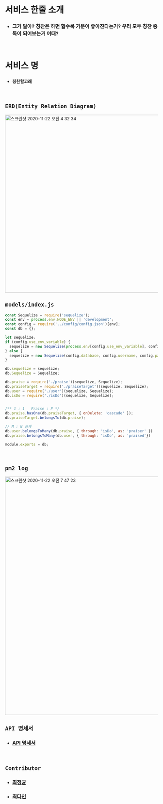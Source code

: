 # 서비스 한줄 소개

- ### 그거 알아? 칭찬은 하면 할수록 기분이 좋아진다는거? 우리 모두 칭찬 중독이 되어보는거 어때?

<br>

# 서비스 명

- ### `칭찬할고래`

<br>

## `ERD(Entity Relation Diagram)`

<img width="586" alt="스크린샷 2020-11-22 오전 4 32 34" src="https://user-images.githubusercontent.com/45676906/99885915-c1442400-2c7b-11eb-90b8-641ee7a30bfa.png">


<br>

## `models/index.js`

```javascript
const Sequelize = require('sequelize');
const env = process.env.NODE_ENV || 'development';
const config = require('../config/config.json')[env];
const db = {};

let sequelize;
if (config.use_env_variable) {
  sequelize = new Sequelize(process.env[config.use_env_variable], config);
} else {
  sequelize = new Sequelize(config.database, config.username, config.password, config);
}

db.sequelize = sequelize;
db.Sequelize = Sequelize;

db.praise = require('./praise')(sequelize, Sequelize);
db.praiseTarget = require('./praiseTarget')(sequelize, Sequelize);
db.user = require('./user')(sequelize, Sequelize);
db.isDo = require('./isDo')(sequelize, Sequelize);
  

/** 1 : 1   Praise : P */
db.praise.hasOne(db.praiseTarget, { onDelete: 'cascade' });
db.praiseTarget.belongsTo(db.praise);

// M : N 관계
db.user.belongsToMany(db.praise, { through: 'isDo', as: 'praiser' })
db.praise.belongsToMany(db.user, { through: 'isDo', as: 'praised'})

module.exports = db;
```

<br>

## `pm2 log`

<img width="786" alt="스크린샷 2020-11-22 오전 7 47 23" src="https://user-images.githubusercontent.com/45676906/99889297-00cc3980-2c97-11eb-98c3-0cc35972292e.png">


<br>

## `API 명세서`

- ### [API 명세서](https://github.com/Praise-Whale/Praise_Server/wiki)

<br>

## `Contributor`

- ### [최정균](https://github.com/wjdrbs96)
- ### [최다인](https://github.com/DA-IN-droid)